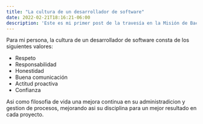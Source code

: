 ```yaml
---
title: "La cultura de un desarrollador de software"
date: 2022-02-21T18:16:21-06:00
description: 'Este es mi primer post de la travesía en la Misión de Backend con Node JS de Launch X.'
---
```


Para mi persona, la cultura de un desarrollador de software consta de los siguientes valores:

- Respeto
- Responsabilidad
- Honestidad
- Buena comunicación 
- Actitud proactiva
- Confianza

Asi como filosofia de vida una mejora continua en su administradicion y gestion de procesos, mejorando asi su disciplina para un mejor resultado en cada proyecto.
